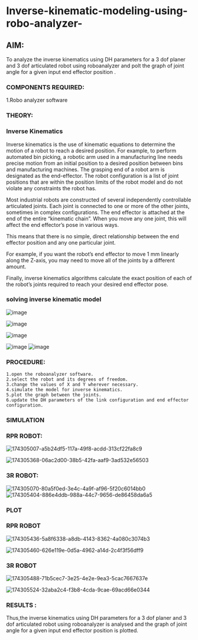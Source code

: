 # Inverse-kinematic-modeling-using-robo-analyzer-

 
## AIM: 
To analyze the inverse kinematics using DH parameters for a 3 dof planer and 3 dof articulated robot using roboanalyzer and polt the graph of joint angle for a given  input end effector position .


### COMPONENTS REQUIRED:
1.Robo analyzer software  


### THEORY: 
  
### Inverse Kinematics
 

Inverse kinematics is the use of kinematic equations to determine the motion of a robot to reach a desired position. For example, to perform automated bin picking, a robotic arm used in a manufacturing line needs precise motion from an initial position to a desired position between bins and manufacturing machines. The grasping end of a robot arm is designated as the end-effector. The robot configuration is a list of joint positions that are within the position limits of the robot model and do not violate any constraints the robot has.

 Most industrial robots are constructed of several independently controllable articulated joints. Each joint is connected to one or more of the other joints, sometimes in complex configurations. The end effector is attached at the end of the entire “kinematic chain”. When you move any one joint, this will affect the end effector’s pose in various ways.

This means that there is no simple, direct relationship between the end effector position and any one particular joint.

For example, if you want the robot’s end effector to move 1 mm linearly along the Z-axis, you may need to move all of the joints by a different amount.

Finally, inverse kinematics algorithms calculate the exact position of each of the robot’s joints required to reach your desired end effector pose.

### solving inverse kinematic model 
![image](https://user-images.githubusercontent.com/36288975/170622829-3fe97ef7-8ef1-44af-afae-b0954871aa0c.png)


![image](https://user-images.githubusercontent.com/36288975/170622902-f48fd9c7-f2ec-4fd5-904b-ea51be8298c3.png)

![image](https://user-images.githubusercontent.com/36288975/170622934-a3fd7f77-7eb2-4408-b66d-d6e3adbd1f99.png)

![image](https://user-images.githubusercontent.com/36288975/170622982-9c4d8b23-1563-4e17-9616-87bcc4f4501d.png)
![image](https://user-images.githubusercontent.com/36288975/170623020-f27efc12-bb58-4f62-840d-af544ac6689e.png)

### PROCEDURE:
~~~
1.open the roboanalyzer software.
2.select the robot and its degrees of freedom.
3.change the values of X and Y wherever necessary.
4.simulate the model for inverse kinematics.
5.plot the graph between the joints.
6.update the DH parameters of the link configuration and end effector configuration.

~~~





### SIMULATION 
 ### RPR ROBOT:
 ![174305007-a5b24df5-117a-49f8-acdd-313cf22fa8c9](https://user-images.githubusercontent.com/94296221/201606294-2e8eb0e7-207a-4fad-87b8-f0305a29e7f5.png)

 ![174305368-06ac2d00-38b5-42fa-aaf9-3ad532e56503](https://user-images.githubusercontent.com/94296221/201606303-a360363b-5d84-4b78-bbab-434cb8680245.png)

 ### 3R ROBOT:
 ![174305070-80a5f0ed-3e4c-4a9f-af96-5f20c6014bb0](https://user-images.githubusercontent.com/94296221/201606349-5afe09bc-8366-4968-83b9-a6aa13806aff.png)
![174305404-886e4ddb-988a-44c7-9656-de86458da6a5](https://user-images.githubusercontent.com/94296221/201606377-25c4e0f3-f16f-4d4a-b2b5-994e500c86c1.png)

 
 
 ### PLOT 
 
 
 ### RPR ROBOT
 
 
 ![174305436-5a8f6338-a8db-4143-8362-4a080c3074b3](https://user-images.githubusercontent.com/94296221/201606493-e0d748be-9d94-4ef8-9ad1-1494521dff0b.png)

 ![174305460-626e119e-0d5a-4962-a14d-2c4f3f56dff9](https://user-images.githubusercontent.com/94296221/201606500-396b5f55-0025-4753-a07e-13b98d597db9.png)

 
 ### 3R ROBOT
 
 
 ![174305488-71b5cec7-3e25-4e2e-9ea3-5cac7667637e](https://user-images.githubusercontent.com/94296221/201606521-6e85a4d2-5b62-41b8-9326-115bda24342b.png)

![174305524-32aba2c4-f3b8-4cda-9cae-69acd66e0344](https://user-images.githubusercontent.com/94296221/201606531-266731b3-2559-4af7-a3da-87f0d394811b.png)

 
 

### RESULTS :
Thus,the inverse kinematics using DH parameters for a 3 dof planer and 3 dof articulated robot using roboanalyzer is analysed and the graph of joint angle for a given input end effector position is plotted. 
